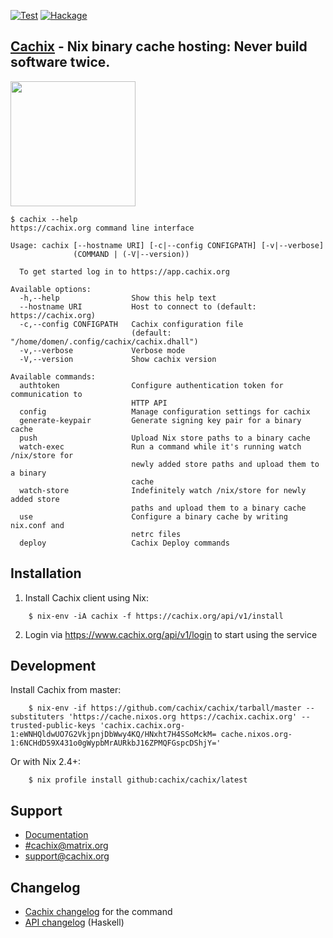 [![Test](https://github.com/cachix/cachix/workflows/Test/badge.svg)](https://github.com/cachix/cachix/actions)
[![Hackage](https://img.shields.io/hackage/v/cachix.svg)](https://hackage.haskell.org/package/cachix)

## [Cachix](https://cachix.org) - Nix binary cache hosting: Never build software twice.

<img src="https://user-images.githubusercontent.com/126339/130430964-7794b915-89d1-4b08-94be-3d32444dc8b2.png" width="200">

```
$ cachix --help
https://cachix.org command line interface

Usage: cachix [--hostname URI] [-c|--config CONFIGPATH] [-v|--verbose]
              (COMMAND | (-V|--version))

  To get started log in to https://app.cachix.org

Available options:
  -h,--help                Show this help text
  --hostname URI           Host to connect to (default: https://cachix.org)
  -c,--config CONFIGPATH   Cachix configuration file
                           (default: "/home/domen/.config/cachix/cachix.dhall")
  -v,--verbose             Verbose mode
  -V,--version             Show cachix version

Available commands:
  authtoken                Configure authentication token for communication to
                           HTTP API
  config                   Manage configuration settings for cachix
  generate-keypair         Generate signing key pair for a binary cache
  push                     Upload Nix store paths to a binary cache
  watch-exec               Run a command while it's running watch /nix/store for
                           newly added store paths and upload them to a binary
                           cache
  watch-store              Indefinitely watch /nix/store for newly added store
                           paths and upload them to a binary cache
  use                      Configure a binary cache by writing nix.conf and
                           netrc files
  deploy                   Cachix Deploy commands
```


## Installation

1. Install Cachix client using Nix:

```
    $ nix-env -iA cachix -f https://cachix.org/api/v1/install
```

2. Login via https://www.cachix.org/api/v1/login to start using the service

## Development

Install Cachix from master:

```
    $ nix-env -if https://github.com/cachix/cachix/tarball/master --substituters 'https://cache.nixos.org https://cachix.cachix.org' --trusted-public-keys 'cachix.cachix.org-1:eWNHQldwUO7G2VkjpnjDbWwy4KQ/HNxht7H4SSoMckM= cache.nixos.org-1:6NCHdD59X431o0gWypbMrAURkbJ16ZPMQFGspcDShjY='
```

Or with Nix 2.4+:

```
    $ nix profile install github:cachix/cachix/latest
```

## Support

- [Documentation](https://docs.cachix.org)
- [#cachix@matrix.org](https://matrix.to/#/#cachix:matrix.org)
- [support@cachix.org](mailto:support@cachix.org)

## Changelog

- [Cachix changelog](./cachix/CHANGELOG.md) for the command
- [API changelog](./cachix-api/CHANGELOG.md) (Haskell)
